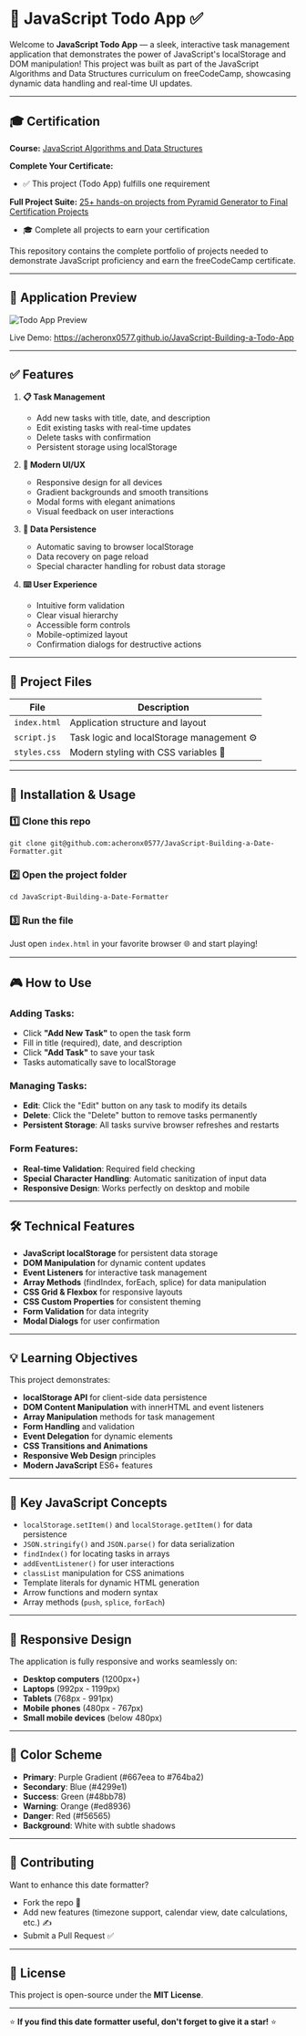 # 📝 JavaScript Todo App ✅

Welcome to **JavaScript Todo App** — a sleek, interactive task management application that demonstrates the power of JavaScript's localStorage and DOM manipulation! This project was built as part of the JavaScript Algorithms and Data Structures curriculum on freeCodeCamp, showcasing dynamic data handling and real-time UI updates.

---

## 🎓 Certification

**Course:** [JavaScript Algorithms and Data Structures](https://www.freecodecamp.org/learn/javascript-algorithms-and-data-structures-v8)

**Complete Your Certificate:**
- ✅ This project (Todo App) fulfills one requirement

**Full Project Suite:** [25+ hands-on projects from Pyramid Generator to Final Certification Projects](https://github.com/acheronx0577/JavaScript-Algorithms-and-Data-Structures)
- 🎓 Complete all projects to earn your certification

This repository contains the complete portfolio of projects needed to demonstrate JavaScript proficiency and earn the freeCodeCamp certificate.

---

## 📸 Application Preview

![Todo App Preview](https://via.placeholder.com/742x771/667eea/ffffff?text=Todo+App+Preview)

Live Demo: https://acheronx0577.github.io/JavaScript-Building-a-Todo-App

---

## ✅ Features

1. **📋 Task Management**
   - Add new tasks with title, date, and description
   - Edit existing tasks with real-time updates
   - Delete tasks with confirmation
   - Persistent storage using localStorage

2. **🎨 Modern UI/UX**
   - Responsive design for all devices
   - Gradient backgrounds and smooth transitions
   - Modal forms with elegant animations
   - Visual feedback on user interactions

3. **💾 Data Persistence**
   - Automatic saving to browser localStorage
   - Data recovery on page reload
   - Special character handling for robust data storage

4. **⌨️ User Experience**
   - Intuitive form validation
   - Clear visual hierarchy
   - Accessible form controls
   - Mobile-optimized layout
   - Confirmation dialogs for destructive actions

---

## 🧩 Project Files

| File | Description |
|------|-------------|
| `index.html` | Application structure and layout |
| `script.js` | Task logic and localStorage management ⚙️ |
| `styles.css` | Modern styling with CSS variables 🎨 |

---

## 🧰 Installation & Usage

### 1️⃣ Clone this repo
```
git clone git@github.com:acheronx0577/JavaScript-Building-a-Date-Formatter.git
```

### 2️⃣ Open the project folder
```
cd JavaScript-Building-a-Date-Formatter
```

### 3️⃣ Run the file
Just open `index.html` in your favorite browser 🌐 and start playing!

---

## 🎮 How to Use

### Adding Tasks:
- Click **"Add New Task"** to open the task form
- Fill in title (required), date, and description
- Click **"Add Task"** to save your task
- Tasks automatically save to localStorage

### Managing Tasks:
- **Edit**: Click the "Edit" button on any task to modify its details
- **Delete**: Click the "Delete" button to remove tasks permanently
- **Persistent Storage**: All tasks survive browser refreshes and restarts

### Form Features:
- **Real-time Validation**: Required field checking
- **Special Character Handling**: Automatic sanitization of input data
- **Responsive Design**: Works perfectly on desktop and mobile

---

## 🛠️ Technical Features

- **JavaScript localStorage** for persistent data storage
- **DOM Manipulation** for dynamic content updates
- **Event Listeners** for interactive task management
- **Array Methods** (findIndex, forEach, splice) for data manipulation
- **CSS Grid & Flexbox** for responsive layouts
- **CSS Custom Properties** for consistent theming
- **Form Validation** for data integrity
- **Modal Dialogs** for user confirmation

---

## 💡 Learning Objectives

This project demonstrates:
- **localStorage API** for client-side data persistence
- **DOM Content Manipulation** with innerHTML and event listeners
- **Array Manipulation** methods for task management
- **Form Handling** and validation
- **Event Delegation** for dynamic elements
- **CSS Transitions and Animations**
- **Responsive Web Design** principles
- **Modern JavaScript** ES6+ features

---

## 🎯 Key JavaScript Concepts

- `localStorage.setItem()` and `localStorage.getItem()` for data persistence
- `JSON.stringify()` and `JSON.parse()` for data serialization
- `findIndex()` for locating tasks in arrays
- `addEventListener()` for user interactions
- `classList` manipulation for CSS animations
- Template literals for dynamic HTML generation
- Arrow functions and modern syntax
- Array methods (`push`, `splice`, `forEach`)

---

## 📱 Responsive Design

The application is fully responsive and works seamlessly on:
- **Desktop computers** (1200px+)
- **Laptops** (992px - 1199px)
- **Tablets** (768px - 991px)
- **Mobile phones** (480px - 767px)
- **Small mobile devices** (below 480px)

---

## 🎨 Color Scheme

- **Primary**: Purple Gradient (#667eea to #764ba2)
- **Secondary**: Blue (#4299e1)
- **Success**: Green (#48bb78)
- **Warning**: Orange (#ed8936)
- **Danger**: Red (#f56565)
- **Background**: White with subtle shadows

---

## 🤝 Contributing

Want to enhance this date formatter?  
- Fork the repo 🍴  
- Add new features (timezone support, calendar view, date calculations, etc.) ✍️  
- Submit a Pull Request ✅  

---

## 📜 License

This project is open-source under the **MIT License**.

---
⭐ **If you find this date formatter useful, don't forget to give it a star!** ⭐
